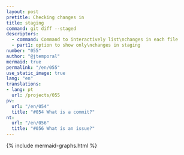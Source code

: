 ```yaml
---
layout: post
pretitle: Checking changes in
title: staging
command: git diff --staged
descriptors:
  - command: Command to interactively list\nchanges in each file
  - part1: option to show only\nchanges in staging
number: "055"
author: "@jtemporal"
mermaid: true
permalink: "/en/055"
use_static_image: true
lang: "en"
translations:
- lang: pt
  url: /projects/055
pv:
  url: "/en/054"
  title: "#054 What is a commit?"
nt:
  url: "/en/056"
  title: "#056 What is an issue?"
---
```


{% include mermaid-graphs.html %}
